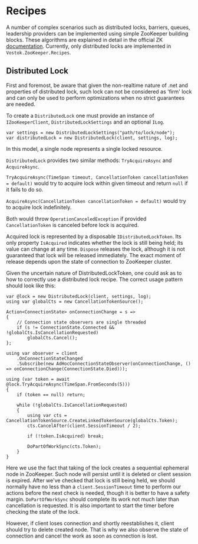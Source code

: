 # Recipes

A number of complex scenarios such as distributed locks, barriers, queues, leadership providers can be implemented using simple ZooKeeper building blocks. These algorithms are explained in detail in the official ZK [documentation](https://zookeeper.apache.org/doc/current/recipes.html). Currently, only distributed locks are implemented in `Vostok.ZooKeeper.Recipes`.

## Distributed Lock

First and foremost, be aware that given the non-realtime nature of .net and properties of distributed lock, such lock can not be considered as 'firm' lock and can only be used to perform optimizations when no strict guarantees are needed.

To create a `DistributedLock` one must provide an instance of `IZooKeeperClient`, `DistributedLockSettings` and an optional `ILog`.

```
var settings = new DistributedLockSettings("path/to/lock/node");
var distributedLock = new DistributedLock(client, settings, log);
```

In this model, a single node represents a single locked resource.

`DistributedLock` provides two similar methods: `TryAcquireAsync` and `AcquireAsync`.

`TryAcquireAsync(TimeSpan timeout, CancellationToken cancellationToken = default)` would try to acquire lock within given timeout and return `null` if it fails to do so.

`AcquireAsync(CancellationToken cancellationToken = default)` would try to acquire lock indefinitely.

Both would throw `OperationCanceledException` if provided `CancellationToken` is canceled before lock is acquired.

Acquired lock is represented by a disposable `IDistributedLockToken`. Its only property `IsAcquired` indicates whether the lock is still being held; its value can change at any time. `Dispose` releases the lock, although it is not guaranteed that lock will be released immediately. The exact moment of release depends upon the state of connection to ZooKeeper cluster.

Given the uncertain nature of DistributedLockToken, one could ask as to how to correctly use a distributed lock recipe. The correct usage pattern should look like this:

```
var @lock = new DistributedLock(client, settings, log);
using var globalCts = new CancellationTokenSource();

Action<ConnectionState> onConnectionChange = s =>
{
    // Connection state observers are single threaded
    if (s != ConnectionState.Connected && !globalCts.IsCancellationRequested)
        globalCts.Cancel();
};

using var observer = client
    .OnConnectionStateChanged
    .Subscribe(new AdHocConnectionStateObserver(onConnectionChange, () => onConnectionChange(ConnectionState.Died)));

using (var token = await @lock.TryAcquireAsync(TimeSpan.FromSeconds(5)))
{
    if (token == null) return;

    while (!globalCts.IsCancellationRequested)
    {
        using var cts = CancellationTokenSource.CreateLinkedTokenSource(globalCts.Token);
        cts.CancelAfter(client.SessionTimeout / 2);
        
        if (!token.IsAcquired) break;

        DoPartOfWorkSync(cts.Token);
    }
}
```

Here we use the fact that taking of the lock creates a sequential ephemeral node in ZooKeeper. Such node will persist until it is deleted or client session is expired. After we've checked that lock is still being held, we should normally have no less than a `client.SessionTimeout` time to perform our actions before the next check is needed, though it is better to have a safety margin. `DoPartOfWorkSync` should complete its work not much later than cancellation is requested. It is also important to start the timer before checking the state of the lock.

However, if client loses connection and shortly reestablishes it, client should try to delete created node. That is why we also observe the state of connection and cancel the work as soon as connection is lost.
